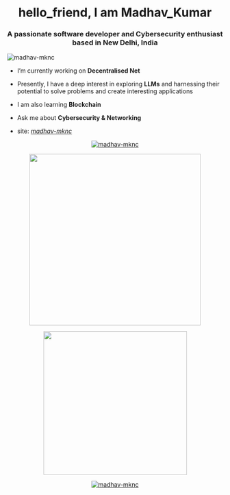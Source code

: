 <h1 align="center">hello_friend, I am Madhav_Kumar</h1>
<h3 align="center">A passionate software developer and Cybersecurity enthusiast based in New Delhi, India</h3>

<p align="left"> <img src="https://komarev.com/ghpvc/?username=madhav-mknc&label=Profile%20views&color=0e75b6&style=flat" alt="madhav-mknc" /> </p>

- I’m currently working on **Decentralised Net** 

- Presently, I have a deep interest in exploring **LLMs** and harnessing their potential to solve problems and create interesting applications

- I am also learning **Blockchain**

- Ask me about **Cybersecurity & Networking**

- site: *[madhav-mknc](https://madhav-mknc.github.io/portfolio/)*

<p align="center">
  <a href="https://github-profile-trophy.vercel.app/?username=madhav-mknc&column=8">
    <img src="https://github-profile-trophy.vercel.app/?username=madhav-mknc&column=8" alt="madhav-mknc" />
  </a>
</p> 

<p align='center'>
  <a href="https://github-readme-stats.vercel.app/api?username=madhav-mknc&count_private=true&show_icons=true&theme=chartreuse-dark&PAT_1">
    <img src="https://github-readme-stats.vercel.app/api?username=madhav-mknc&count_private=true&show_icons=true&theme=chartreuse-dark&PAT_1" width="400">
  </a>
</p>

<p align='center'>
  <a href="https://github-readme-stats.vercel.app/api/top-langs/?username=madhav-mknc&count_private=true&layout=compact&theme=highcontrast&langs_count=15&include_all_commits=true&PAT_1">
    <img src="https://github-readme-stats.vercel.app/api/top-langs/?username=madhav-mknc&count_private=true&layout=compact&theme=highcontrast&langs_count=15&include_all_commits=true&PAT_1" width="335">
  </a>
</p>

<p align='center'>
  <a href="https://github-readme-streak-stats.herokuapp.com/?user=madhav-mknc&theme=dark&count_private=true&background=000000&PAT_1">
    <img align="center" src="https://github-readme-streak-stats.herokuapp.com/?user=madhav-mknc&theme=dark&count_private=true&background=000000&PAT_1" alt="madhav-mknc" />
  </a>  
</p>

<!-- ![Visitor Count](https://profile-counter.glitch.me/madhav-mknc/count.svg) -->
